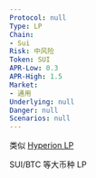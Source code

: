 ```yaml
---
Protocol: null
Type: LP
Chain:
- Sui
Risk: 中风险
Token: SUI
APR-Low: 0.3
APR-High: 1.5
Market:
- 通用
Underlying: null
Danger: null
Scenarios: null
---
```


类似 [Hyperion LP](Hyperion%20LP.md)

SUI/BTC 等大币种 LP